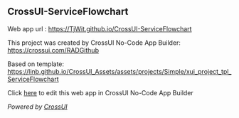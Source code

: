 ## CrossUI-ServiceFlowchart
Web app url : https://TjWit.github.io/CrossUI-ServiceFlowchart

This project was created by CrossUI No-Code App Builder: https://crossui.com/RADGithub

Based on template: https://linb.github.io/CrossUI_Assets/assets/projects/Simple/xui_project_tpl_ServiceFlowchart

Click [here](https://crossui.com/RADGithub/#!from=github&owner=TjWit&repo=CrossUI-ServiceFlowchart) to edit this web app in CrossUI No-Code App Builder

<i>Powered by [CrossUI](https://crossui.com)</i>
